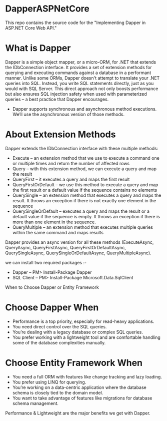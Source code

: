 # DapperASPNetCore
 This repo contains the source code for the "Implementing Dapper in ASP.NET Core Web API." 
# What is Dapper 
 Dapper is a simple object mapper, or a micro-ORM, for .NET that extends the IDbConnection interface. It provides a set of extension methods for querying and executing commands against a database in a performant manner. Unlike some ORMs, Dapper doesn't attempt to translate your .NET queries into SQL. Instead, you write SQL statements directly, just as you would with SQL Server. This direct approach not only boosts performance but also ensures SQL injection safety when used with parameterized queries – a best practice that Dapper encourages.
 
 - Dapper supports synchronous and asynchronous method executions. We’ll use the asynchronous version of those methods.
 # About Extension Methods
  Dapper extends the IDbConnection interface with these multiple methods:

- Execute – an extension method that we use to execute a command one or multiple times and return the number of affected rows
- Query – with this extension method, we can execute a query and map the result
- QueryFirst –  it executes a query and maps the first result
- QueryFirstOrDefault – we use this method to execute a query and map the first result or a default value if the sequence contains no elements
- QuerySingle – an extension method that executes a query and maps the result.  It throws an exception if there is not exactly one element in the sequence
- QuerySingleOrDefault – executes a query and maps the result or a default value if the sequence is empty. It throws an exception if there is more than one element in the sequence.
-  QueryMultiple – an extension method that executes multiple queries within the same command and maps results
  
Dapper provides an async version for all these methods (ExecuteAsync, QueryAsync, QueryFirstAsync, QueryFirstOrDefaultAsync, QuerySingleAsync, QuerySingleOrDefaultAsync, QueryMultipleAsync).

we can install two required packages :-
- Dapper – PM> Install-Package Dapper
- SQL Client – PM> Install-Package Microsoft.Data.SqlClient

When to Choose Dapper or Entity Framework
# Choose Dapper When
- Performance is a top priority, especially for read-heavy applications.
- You need direct control over the SQL queries.
- You’re dealing with a legacy database or complex SQL queries.
- You prefer working with a lightweight tool and are comfortable handling some of the database complexities manually.
# Choose Entity Framework When
- You need a full ORM with features like change tracking and lazy loading.
- You prefer using LINQ for querying.
- You’re working on a data-centric application where the database schema is closely tied to the domain model.
- You want to take advantage of features like migrations for database schema management.

Performance & Lightweight are the major benefits we get with Dapper.

 
